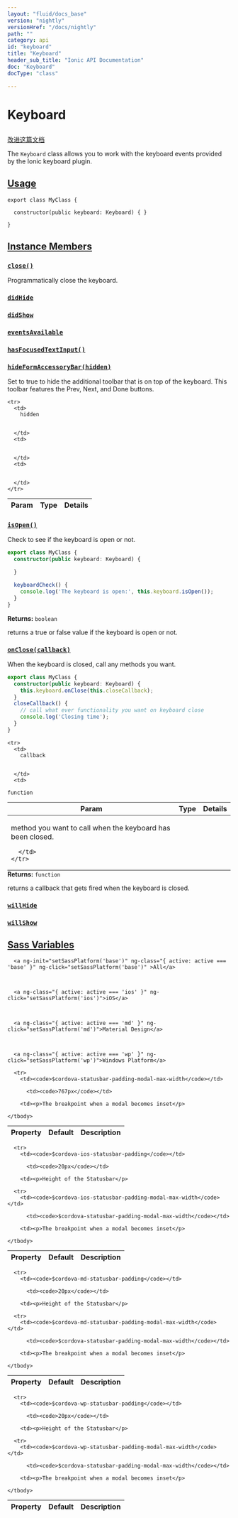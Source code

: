 ```yaml
---
layout: "fluid/docs_base"
version: "nightly"
versionHref: "/docs/nightly"
path: ""
category: api
id: "keyboard"
title: "Keyboard"
header_sub_title: "Ionic API Documentation"
doc: "Keyboard"
docType: "class"

---
```










<h1 class="api-title">
<a class="anchor" name="keyboard" href="#keyboard"></a>

Keyboard





</h1>

<a class="improve-v2-docs" href="http://github.com/ionic-team/ionic/edit/master/src/platform/keyboard.ts#L6">
改进这篇文档
</a>






<p>The <code>Keyboard</code> class allows you to work with the keyboard events provided
by the Ionic keyboard plugin.</p>




<!-- @usage tag -->

<h2><a class="anchor" name="usage" href="#usage">Usage</a></h2>

<pre><code class="lang-ts">export class MyClass {

  constructor(public keyboard: Keyboard) { }

}
</code></pre>




<!-- @property tags -->



<!-- instance methods on the class -->

<h2><a class="anchor" name="instance-members" href="#instance-members">Instance Members</a></h2>

<div id="close"></div>

<h3>
<a class="anchor" name="close" href="#close">
<code>close()</code>


</a>
</h3>

Programmatically close the keyboard.










<div id="didHide"></div>

<h3>
<a class="anchor" name="didHide" href="#didHide">
<code>didHide</code>


</a>
</h3>











<div id="didShow"></div>

<h3>
<a class="anchor" name="didShow" href="#didShow">
<code>didShow</code>


</a>
</h3>











<div id="eventsAvailable"></div>

<h3>
<a class="anchor" name="eventsAvailable" href="#eventsAvailable">
<code>eventsAvailable</code>


</a>
</h3>











<div id="hasFocusedTextInput"></div>

<h3>
<a class="anchor" name="hasFocusedTextInput" href="#hasFocusedTextInput">
<code>hasFocusedTextInput()</code>


</a>
</h3>











<div id="hideFormAccessoryBar"></div>

<h3>
<a class="anchor" name="hideFormAccessoryBar" href="#hideFormAccessoryBar">
<code>hideFormAccessoryBar(hidden)</code>


</a>
</h3>

Set to true to hide the additional toolbar that is on top of the keyboard.
This toolbar features the Prev, Next, and Done buttons.


<table class="table param-table" style="margin:0;">
  <thead>
    <tr>
      <th>Param</th>
      <th>Type</th>
      <th>Details</th>
    </tr>
  </thead>
  <tbody>

    <tr>
      <td>
        hidden


      </td>
      <td>


      </td>
      <td>


      </td>
    </tr>

  </tbody>
</table>








<div id="isOpen"></div>

<h3>
<a class="anchor" name="isOpen" href="#isOpen">
<code>isOpen()</code>


</a>
</h3>

Check to see if the keyboard is open or not.

```ts
export class MyClass {
  constructor(public keyboard: Keyboard) {

  }

  keyboardCheck() {
    console.log('The keyboard is open:', this.keyboard.isOpen());
  }
}
```







<div class="return-value">
<i class="icon ion-arrow-return-left"></i>
<b>Returns:</b>
  <code>boolean</code> <p>returns a true or false value if the keyboard is open or not.</p>


</div>




<div id="onClose"></div>

<h3>
<a class="anchor" name="onClose" href="#onClose">
<code>onClose(callback)</code>


</a>
</h3>

When the keyboard is closed, call any methods you want.

```ts
export class MyClass {
  constructor(public keyboard: Keyboard) {
    this.keyboard.onClose(this.closeCallback);
  }
  closeCallback() {
    // call what ever functionality you want on keyboard close
    console.log('Closing time');
  }
}
```



<table class="table param-table" style="margin:0;">
  <thead>
    <tr>
      <th>Param</th>
      <th>Type</th>
      <th>Details</th>
    </tr>
  </thead>
  <tbody>

    <tr>
      <td>
        callback


      </td>
      <td>

  <code>function</code>
      </td>
      <td>
        <p>method you want to call when the keyboard has been closed.</p>


      </td>
    </tr>

  </tbody>
</table>





<div class="return-value">
<i class="icon ion-arrow-return-left"></i>
<b>Returns:</b>
  <code>function</code> <p>returns a callback that gets fired when the keyboard is closed.</p>


</div>




<div id="willHide"></div>

<h3>
<a class="anchor" name="willHide" href="#willHide">
<code>willHide</code>


</a>
</h3>











<div id="willShow"></div>

<h3>
<a class="anchor" name="willShow" href="#willShow">
<code>willShow</code>


</a>
</h3>












  <h2 id="sass-variable-header"><a class="anchor" name="sass-variables" href="#sass-variables">Sass Variables</a></h2>
  <div id="sass-variables" ng-controller="SassToggleCtrl">
  <div class="sass-platform-toggle">



      <a ng-init="setSassPlatform('base')" ng-class="{ active: active === 'base' }" ng-click="setSassPlatform('base')" >All</a>



      <a ng-class="{ active: active === 'ios' }" ng-click="setSassPlatform('ios')">iOS</a>



      <a ng-class="{ active: active === 'md' }" ng-click="setSassPlatform('md')">Material Design</a>



      <a ng-class="{ active: active === 'wp' }" ng-click="setSassPlatform('wp')">Windows Platform</a>



  </div>



  <table ng-show="active === 'base'" id="sass-base" class="table param-table" style="margin:0;">
    <thead>
      <tr>
        <th>Property</th>
        <th>Default</th>
        <th>Description</th>
      </tr>
    </thead>
    <tbody>

      <tr>
        <td><code>$cordova-statusbar-padding-modal-max-width</code></td>

          <td><code>767px</code></td>

        <td><p>The breakpoint when a modal becomes inset</p>
</td>
      </tr>

    </tbody>
  </table>

  <table ng-show="active === 'ios'" id="sass-ios" class="table param-table" style="margin:0;">
    <thead>
      <tr>
        <th>Property</th>
        <th>Default</th>
        <th>Description</th>
      </tr>
    </thead>
    <tbody>

      <tr>
        <td><code>$cordova-ios-statusbar-padding</code></td>

          <td><code>20px</code></td>

        <td><p>Height of the Statusbar</p>
</td>
      </tr>

      <tr>
        <td><code>$cordova-ios-statusbar-padding-modal-max-width</code></td>

          <td><code>$cordova-statusbar-padding-modal-max-width</code></td>

        <td><p>The breakpoint when a modal becomes inset</p>
</td>
      </tr>

    </tbody>
  </table>

  <table ng-show="active === 'md'" id="sass-md" class="table param-table" style="margin:0;">
    <thead>
      <tr>
        <th>Property</th>
        <th>Default</th>
        <th>Description</th>
      </tr>
    </thead>
    <tbody>

      <tr>
        <td><code>$cordova-md-statusbar-padding</code></td>

          <td><code>20px</code></td>

        <td><p>Height of the Statusbar</p>
</td>
      </tr>

      <tr>
        <td><code>$cordova-md-statusbar-padding-modal-max-width</code></td>

          <td><code>$cordova-statusbar-padding-modal-max-width</code></td>

        <td><p>The breakpoint when a modal becomes inset</p>
</td>
      </tr>

    </tbody>
  </table>

  <table ng-show="active === 'wp'" id="sass-wp" class="table param-table" style="margin:0;">
    <thead>
      <tr>
        <th>Property</th>
        <th>Default</th>
        <th>Description</th>
      </tr>
    </thead>
    <tbody>

      <tr>
        <td><code>$cordova-wp-statusbar-padding</code></td>

          <td><code>20px</code></td>

        <td><p>Height of the Statusbar</p>
</td>
      </tr>

      <tr>
        <td><code>$cordova-wp-statusbar-padding-modal-max-width</code></td>

          <td><code>$cordova-statusbar-padding-modal-max-width</code></td>

        <td><p>The breakpoint when a modal becomes inset</p>
</td>
      </tr>

    </tbody>
  </table>

</div>



<!-- related link --><!-- end content block -->


<!-- end body block -->

